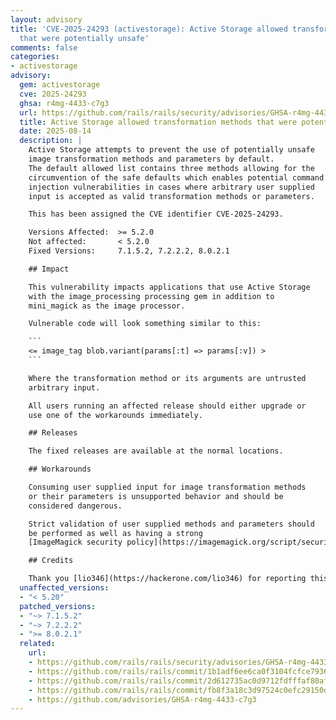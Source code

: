 ```yaml
---
layout: advisory
title: 'CVE-2025-24293 (activestorage): Active Storage allowed transformation methods
  that were potentially unsafe'
comments: false
categories:
- activestorage
advisory:
  gem: activestorage
  cve: 2025-24293
  ghsa: r4mg-4433-c7g3
  url: https://github.com/rails/rails/security/advisories/GHSA-r4mg-4433-c7g3
  title: Active Storage allowed transformation methods that were potentially unsafe
  date: 2025-08-14
  description: |
    Active Storage attempts to prevent the use of potentially unsafe
    image transformation methods and parameters by default.
    The default allowed list contains three methods allowing for the
    circumvention of the safe defaults which enables potential command
    injection vulnerabilities in cases where arbitrary user supplied
    input is accepted as valid transformation methods or parameters.

    This has been assigned the CVE identifier CVE-2025-24293.

    Versions Affected:  >= 5.2.0
    Not affected:       < 5.2.0
    Fixed Versions:     7.1.5.2, 7.2.2.2, 8.0.2.1

    ## Impact

    This vulnerability impacts applications that use Active Storage
    with the image_processing processing gem in addition to
    mini_magick as the image processor.

    Vulnerable code will look something similar to this:

    ```
    <= image_tag blob.variant(params[:t] => params[:v]) >
    ```

    Where the transformation method or its arguments are untrusted
    arbitrary input.

    All users running an affected release should either upgrade or
    use one of the workarounds immediately.

    ## Releases

    The fixed releases are available at the normal locations.

    ## Workarounds

    Consuming user supplied input for image transformation methods
    or their parameters is unsupported behavior and should be
    considered dangerous.

    Strict validation of user supplied methods and parameters should
    be performed as well as having a strong
    [ImageMagick security policy](https://imagemagick.org/script/security-policy.php) deployed.

    ## Credits

    Thank you [lio346](https://hackerone.com/lio346) for reporting this!
  unaffected_versions:
  - "< 5.20"
  patched_versions:
  - "~> 7.1.5.2"
  - "~> 7.2.2.2"
  - ">= 8.0.2.1"
  related:
    url:
    - https://github.com/rails/rails/security/advisories/GHSA-r4mg-4433-c7g3
    - https://github.com/rails/rails/commit/1b1adf6ee6ca0f3104fcfce79360b2ec1e06a354
    - https://github.com/rails/rails/commit/2d612735ac0d9712fdfffaf80afa627e7295f6ce
    - https://github.com/rails/rails/commit/fb8f3a18c3d97524c0efc29150d1e5f3162fbb13
    - https://github.com/advisories/GHSA-r4mg-4433-c7g3
---
```

